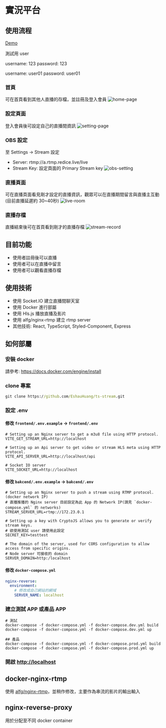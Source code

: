 # 實況平台

## 使用流程
[Demo](https://abc.redice.live/)

測試用 user

username: 123
password: 123

username: user01
password: user01

### 首頁
可在首頁看到其他人直播的存檔，並註冊及登入會員
![home-page](https://github.com/EshauHuang/ts-stream/assets/52191824/1a544369-2fef-42dc-8822-7551669aed3f)

### 設定頁面
登入會員後可設定自己的直播間資訊
![setting-page](https://github.com/EshauHuang/ts-stream/assets/52191824/fdc62279-5ed3-4470-a2a7-55c4f13c8721)

### OBS 設定
至 Settings -> Stream 設定
- Server: rtmp://a.rtmp.redice.live/live
- Stream Key: 設定頁面的 Primary Stream key
![obs-setting](https://github.com/EshauHuang/ts-stream/assets/52191824/34c492c5-ca31-4cdb-bda2-d42a817f48da)


### 直播頁面
可在直播頁面看見剛才設定的直播資訊，觀眾可以在直播期間留言與直播主互動(目前直播延遲約 30~40秒)
![live-room](https://github.com/EshauHuang/ts-stream/assets/52191824/da9ba8f1-d28a-44b2-ac30-fa4bd040fd43)

### 直播存檔
直播結束後可在首頁看到剛才的直播存檔
![stream-record](https://github.com/EshauHuang/ts-stream/assets/52191824/ecc12a64-d4ba-46b0-a941-e06549138b9b)


## 目前功能
- 使用者註冊後可以直播
- 使用者可以在直播中留言
- 使用者可以觀看直播存檔

## 使用技術
- 使用 Socket.IO 建立直播間聊天室
- 使用 Docker 進行部屬
- 使用 Hls.js 播放直播及影片
- 使用 alfg/nginx-rtmp 建立 rtmp server
- 其他技術: React, TypeScript, Styled-Component, Express

## 如何部屬

### 安裝 docker
請參考: https://docs.docker.com/engine/install

### clone 專案
```cmd
git clone https://github.com/EshauHuang/ts-stream.git
```

### 設定 .env

#### 修改 `frontend/.env.example` -> `frontend/.env`
```.env
# Setting up an Nginx server to get a m3u8 file using HTTP protocol.
VITE_GET_STREAM_URL=http://localhost

# Setting up an Api server to get video or stream HLS meta using HTTP protocol.
VITE_API_SERVER_URL=http://localhost/api

# Socket IO server
VITE_SOCKET_URL=http://localhost
```

#### 修改 `bakcend/.env.example` -> `bakcend/.env`
```.env
# Setting up an Nginx server to push a stream using RTMP protocol.(docker network IP)
# 直播推播的 Nginx server 目前設定為此 App 的 Network IP(請見 `docker-compose.yml` 的 networks)
STREAM_SERVER_URL=rtmp://172.23.0.1

# Setting up a key with CryptoJS allows you to generate or verify stream keys.
# 欲使用測試 user 請使用此設定
SECRET_KEY=testtest

# The domain of the server, used for CORS configuration to allow access from specific origins.
# Node server 可接收的 domain
SERVER_DOMAIN=http:/localhost
```

#### 修改 `docker-compose.yml`
```docker-compose.yml
nginx-reverse:
  environment:
    # 修改成自己網站的網域
    SERVER_NAME: localhost
```


### 建立測試 APP 或產品 APP
```
# 測試
docker-compose -f docker-compose.yml -f docker-compose.dev.yml build
docker-compose -f docker-compose.yml -f docker-compose.dev.yml up

## 產品
docker-compose -f docker-compose.yml -f docker-compose.prod.yml build
docker-compose -f docker-compose.yml -f docker-compose.prod.yml up
```

### 開啟 [http://localhost](http://localhost)

## docker-nginx-rtmp
使用 [alfg/nginx-rtmp](https://github.com/alfg/docker-nginx-rtmp)，並稍作修改，主要作為串流的影片的輸出輸入

## nginx-reverse-proxy
用於分配至不同 docker container
